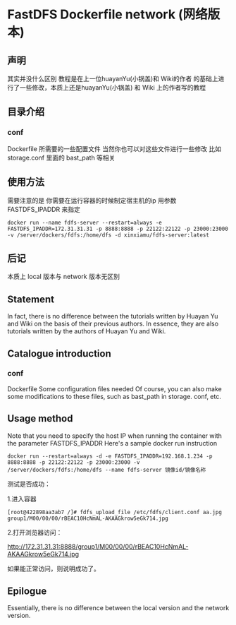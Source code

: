 # FastDFS Dockerfile network (网络版本)

## 声明
其实并没什么区别 教程是在上一位huayanYu(小锅盖)和 Wiki的作者 的基础上进行了一些修改，本质上还是huayanYu(小锅盖) 和 Wiki 上的作者写的教程


## 目录介绍
### conf 
Dockerfile 所需要的一些配置文件
当然你也可以对这些文件进行一些修改  比如 storage.conf 里面的 bast_path 等相关

## 使用方法
需要注意的是 你需要在运行容器的时候制定宿主机的ip 用参数 FASTDFS_IPADDR 来指定



```
docker run --name fdfs-server --restart=always -e FASTDFS_IPADDR=172.31.31.31 -p 8888:8888 -p 22122:22122 -p 23000:23000 -v /server/dockers/fdfs:/home/dfs -d xinxiamu/fdfs-server:latest
```


## 后记
本质上 local 版本与  network 版本无区别




## Statement
In fact, there is no difference between the tutorials written by Huayan Yu and Wiki on the basis of their previous authors. In essence, they are also tutorials written by the authors of Huayan Yu and Wiki.

## Catalogue introduction
### conf 
Dockerfile Some configuration files needed
Of course, you can also make some modifications to these files, such as bast_path in storage. conf, etc.

## Usage method
Note that you need to specify the host IP when running the container with the parameter FASTDFS_IPADDR
Here's a sample docker run instruction
```
docker run --restart=always -d -e FASTDFS_IPADDR=192.168.1.234 -p 8888:8888 -p 22122:22122 -p 23000:23000 -v /server/dockers/fdfs:/home/dfs --name fdfs-server 镜像id/镜像名称
```

测试是否成功：

1.进入容器

    [root@422898aa3ab7 /]# fdfs_upload_file /etc/fdfs/client.conf aa.jpg
    group1/M00/00/00/rBEAC10HcNmAL-AKAAGkrow5eGk714.jpg

2.打开浏览器访问：

http://172.31.31.31:8888/group1/M00/00/00/rBEAC10HcNmAL-AKAAGkrow5eGk714.jpg

如果能正常访问，则说明成功了。


## Epilogue
Essentially, there is no difference between the local version and the network version.

